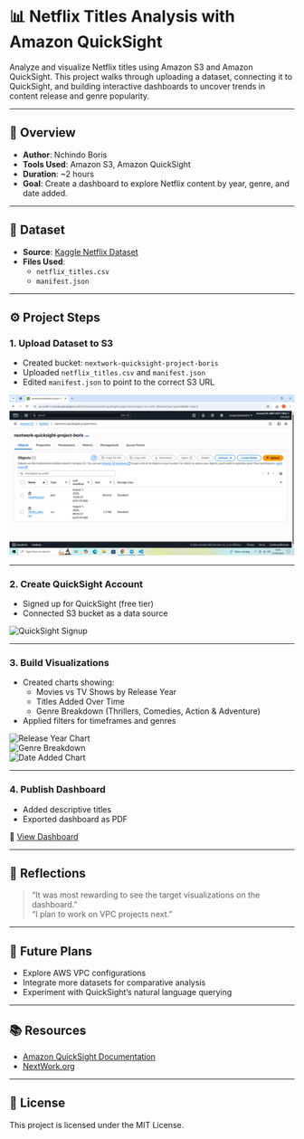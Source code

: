 # 📊 Netflix Titles Analysis with Amazon QuickSight

Analyze and visualize Netflix titles using Amazon S3 and Amazon QuickSight. This project walks through uploading a dataset, connecting it to QuickSight, and building interactive dashboards to uncover trends in content release and genre popularity.

---

## 🧠 Overview

- **Author**: Nchindo Boris    
- **Tools Used**: Amazon S3, Amazon QuickSight  
- **Duration**: ~2 hours  
- **Goal**: Create a dashboard to explore Netflix content by year, genre, and date added.

---

## 📁 Dataset

- **Source**: [Kaggle Netflix Dataset](https://www.kaggle.com/datasets/shivamb/netflix-shows)
- **Files Used**:
  - `netflix_titles.csv`
  - `manifest.json` 

---

## ⚙️ Project Steps

### 1. Upload Dataset to S3
- Created bucket: `nextwork-quicksight-project-boris`
- Uploaded `netflix_titles.csv` and `manifest.json`
- Edited `manifest.json` to point to the correct S3 URL

![S3 Bucket Screenshot](https://github.com/dev-boris67/AWS-Basics/blob/main/QuickSight/images/Screenshot%20(15).png?raw=true)

---

### 2. Create QuickSight Account
- Signed up for QuickSight (free tier)
- Connected S3 bucket as a data source

![QuickSight Signup](https://yourdomain.com/images/quicksight-signup.png)

---

### 3. Build Visualizations
- Created charts showing:
  - Movies vs TV Shows by Release Year
  - Titles Added Over Time
  - Genre Breakdown (Thrillers, Comedies, Action & Adventure)
- Applied filters for timeframes and genres

![Release Year Chart](https://yourdomain.com/images/release-year-chart.png)  
![Genre Breakdown](https://yourdomain.com/images/genre-breakdown.png)  
![Date Added Chart](https://yourdomain.com/images/date-added-chart.png)

---

### 4. Publish Dashboard
- Added descriptive titles
- Exported dashboard as PDF

🔗 [View Dashboard](https://eu-north-1.quicksight.aws.amazon.com/sn/account/nextwork-QuickSight-boris/dashboards/8c8a00dc-7ac2-4c53-9d4b-90e9a6cac857)

---

## 💬 Reflections

> “It was most rewarding to see the target visualizations on the dashboard.”  
> “I plan to work on VPC projects next.”

---

## 🔮 Future Plans

- Explore AWS VPC configurations  
- Integrate more datasets for comparative analysis  
- Experiment with QuickSight’s natural language querying

---

## 📚 Resources

- [Amazon QuickSight Documentation](https://docs.aws.amazon.com/quicksight/)
- [NextWork.org](https://nextwork.org)

---

## 📄 License

This project is licensed under the MIT License.
